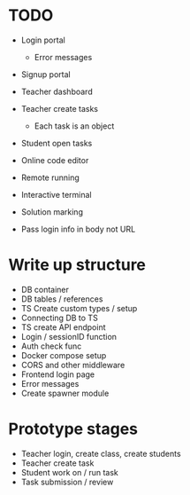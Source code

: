 # TODO
- Login portal
    - Error messages
- Signup portal
- Teacher dashboard
- Teacher create tasks
    - Each task is an object
- Student open tasks
- Online code editor
- Remote running
- Interactive terminal
- Solution marking

- Pass login info in body not URL

# Write up structure
- DB container
- DB tables / references
- TS Create custom types / setup
- Connecting DB to TS
- TS create API endpoint
- Login / sessionID function
- Auth check func
- Docker compose setup
- CORS and other middleware
- Frontend login page
- Error messages
- Create spawner module

# Prototype stages
- Teacher login, create class, create students
- Teacher create task
- Student work on / run task
- Task submission / review